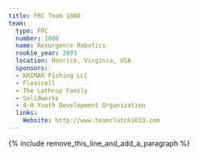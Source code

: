 ```yaml
---
title: FRC Team 1080
team:
  type: FRC
  number: 1080
  name: Resurgence Robotics
  rookie_year: 2003
  location: Henrico, Virginia, USA
  sponsors:
  - KRIMAR Fishing LLC
  - Flexicell
  - The Lathrop Family
  - Solidworks
  - 4-H Youth Development Organization
  links:
    Website: http://www.teamclutch1033.com
---
```


{% include remove_this_line_and_add_a_paragraph %}
